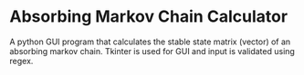 # Absorbing Markov Chain Calculator
A python GUI program that calculates the stable state matrix (vector) of an absorbing markov chain. Tkinter is used for GUI and input is validated using regex. 
